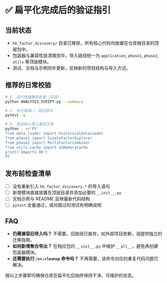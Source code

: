 # ✅ 扁平化完成后的验证指引

## 当前状态

- `hk_factor_discovery/` 目录已移除，所有核心代码均放置在仓库根目录的顶层包中。
- 包装器与兼容性层清理完毕，导入路径统一为 `application`, `phase1`, `phase2`, `utils` 等顶层模块。
- 测试、文档与示例同步更新，反映新的项目结构与导入方式。

## 推荐的日常校验

```bash
# 1. 运行快速静态检查（可选）
python ANALYSIS_SCRIPT.py --summary

# 2. 执行冒烟 / 回归测试
pytest -q

# 3. 验证核心导入是否正常
python - <<'PY'
from data_loader import HistoricalDataLoader
from phase1 import SingleFactorExplorer
from phase2 import MultiFactorCombiner
from utils.cache import InMemoryCache
print('Imports OK')
PY
```

## 发布前检查清单

- [ ] 没有重新引入 `hk_factor_discovery.*` 的导入语句
- [ ] 新增模块直接放置在顶层目录并添加必要的 `__init__.py`
- [ ] 文档示例与 README 反映最新代码结构
- [ ] `pytest` 全量通过，或对跳过的测试有明确说明

## FAQ

- **仍需兼容旧导入吗？** 不需要。旧路径已废弃，如外部项目依赖，请提供独立的迁移指南。
- **如何新增聚合导出？** 在相应包的 `__init__.py` 中维护 `__all__`，避免再创建包装器模块。
- **还需要执行 `/sc:cleanup` 命令吗？** 不再需要，该命令对应的重复代码问题已解决。

按以上步骤即可确保仓库在扁平化后始终保持干净、可维护的状态。
